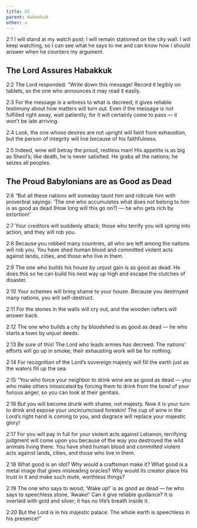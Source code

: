 ```yaml
---
title: 02
parent: Habakkuk
other: x
---
```


<a name="2:1">2:1</a> I will stand at my watch post;
I will remain stationed on the city wall.
I will keep watching, so I can see what he says to me
and can know how I should answer
when he counters my argument.

## The Lord Assures Habakkuk

<a name="2:2">2:2</a> The Lord responded:
“Write down this message! Record it legibly on tablets,
so the one who announces it may read it easily.

<a name="2:3">2:3</a> For the message is a witness to what is decreed;
it gives reliable testimony about how matters will turn out.
Even if the message is not fulfilled right away, wait patiently;
for it will certainly come to pass — it won’t be late arriving.

<a name="2:4">2:4</a> Look, the one whose desires are not upright will faint from exhaustion,
but the person of integrity will live because of his faithfulness.

<a name="2:5">2:5</a> Indeed, wine will betray the proud, restless man!
His appetite is as big as Sheol’s;
like death, he is never satisfied.
He grabs all the nations;
he seizes all peoples.

## The Proud Babylonians are as Good as Dead

<a name="2:6">2:6</a> “But all these nations will someday taunt him
and ridicule him with proverbial sayings:
‘The one who accumulates what does not belong to him is as good as dead (How long will this go on?) — 
he who gets rich by extortion!’

<a name="2:7">2:7</a> Your creditors will suddenly attack;
those who terrify you will spring into action,
and they will rob you.

<a name="2:8">2:8</a> Because you robbed many countries,
all who are left among the nations will rob you.
You have shed human blood
and committed violent acts against lands, cities, and those who live in them.

<a name="2:9">2:9</a> The one who builds his house by unjust gain is as good as dead.
He does this so he can build his nest way up high
and escape the clutches of disaster.

<a name="2:10">2:10</a> Your schemes will bring shame to your house.
Because you destroyed many nations, you will self-destruct.

<a name="2:11">2:11</a> For the stones in the walls will cry out,
and the wooden rafters will answer back.

<a name="2:12">2:12</a> The one who builds a city by bloodshed is as good as dead — 
he who starts a town by unjust deeds.

<a name="2:13">2:13</a> Be sure of this! The Lord who leads armies has decreed:
The nations’ efforts will go up in smoke;
their exhausting work will be for nothing.

<a name="2:14">2:14</a> For recognition of the Lord’s sovereign majesty will fill the earth
just as the waters fill up the sea.

<a name="2:15">2:15</a> “You who force your neighbor to drink wine are as good as dead — 
you who make others intoxicated by forcing them to drink from the bowl of your furious anger,
so you can look at their genitals.

<a name="2:16">2:16</a> But you will become drunk with shame, not majesty.
Now it is your turn to drink and expose your uncircumcised foreskin!
The cup of wine in the Lord’s right hand is coming to you,
and disgrace will replace your majestic glory!

<a name="2:17">2:17</a> For you will pay in full for your violent acts against Lebanon;
terrifying judgment will come upon you because of the way you destroyed the wild animals living there.
You have shed human blood
and committed violent acts against lands, cities, and those who live in them.

<a name="2:18">2:18</a> What good is an idol? Why would a craftsman make it?
What good is a metal image that gives misleading oracles?
Why would its creator place his trust in it
and make such mute, worthless things?

<a name="2:19">2:19</a> The one who says to wood, ‘Wake up!’ is as good as dead — 
he who says to speechless stone, ‘Awake!’
Can it give reliable guidance?
It is overlaid with gold and silver;
it has no life’s breath inside it.

<a name="2:20">2:20</a> But the Lord is in his majestic palace.
The whole earth is speechless in his presence!”
